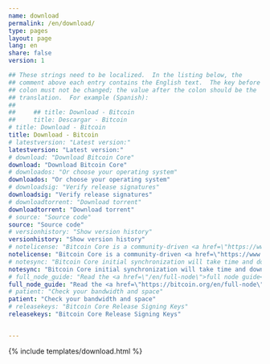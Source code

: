 ```yaml
---
name: download
permalink: /en/download/
type: pages
layout: page
lang: en
share: false
version: 1

## These strings need to be localized.  In the listing below, the
## comment above each entry contains the English text.  The key before the
## colon must not be changed; the value after the colon should be the
## translation.  For example (Spanish):
##
##     ## title: Download - Bitcoin
##     title: Descargar - Bitcoin
# title: Download - Bitcoin
title: Download - Bitcoin
# latestversion: "Latest version:"
latestversion: "Latest version:"
# download: "Download Bitcoin Core"
download: "Download Bitcoin Core"
# downloados: "Or choose your operating system"
downloados: "Or choose your operating system"
# downloadsig: "Verify release signatures"
downloadsig: "Verify release signatures"
# downloadtorrent: "Download torrent"
downloadtorrent: "Download torrent"
# source: "Source code"
source: "Source code"
# versionhistory: "Show version history"
versionhistory: "Show version history"
# notelicense: "Bitcoin Core is a community-driven <a href=\"https://www.fsf.org/about/what-is-free-software\">free software</a> project, released under the <a href=\"http://opensource.org/licenses/mit-license.php\">MIT license</a>."
notelicense: "Bitcoin Core is a community-driven <a href=\"https://www.fsf.org/about/what-is-free-software\">free software</a> project, released under the <a href=\"http://opensource.org/licenses/mit-license.php\">MIT license</a>."
# notesync: "Bitcoin Core initial synchronization will take time and download a lot of data. You should make sure that you have enough bandwidth and storage for the full block chain size (over $(SIZE)GB). If you have a good Internet connection, you can help strengthen the network by keeping your PC running with Bitcoin Core and port 8333 open."
notesync: "Bitcoin Core initial synchronization will take time and download a lot of data. You should make sure that you have enough bandwidth and storage for the full block chain size (over $(SIZE)GB). If you have a good Internet connection, you can help strengthen the network by keeping your PC running with Bitcoin Core and port 8333 open."
# full_node_guide: "Read the <a href=\"/en/full-node\">full node guide</a> for details."
full_node_guide: "Read the <a href=\"https://bitcoin.org/en/full-node\">full node guide</a> for details."
# patient: "Check your bandwidth and space"
patient: "Check your bandwidth and space"
# releasekeys: "Bitcoin Core Release Signing Keys"
releasekeys: "Bitcoin Core Release Signing Keys"


---
```


{% include templates/download.html %}


